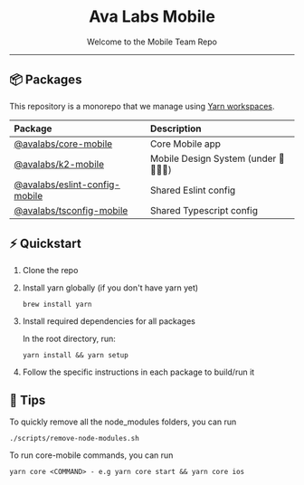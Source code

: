 <!-- Title -->
<h1 align="center">
Ava Labs Mobile
</h1>

<p align="center">Welcome to the Mobile Team Repo</p>

---

## 📦 Packages

This repository is a monorepo that we manage using [Yarn workspaces](https://yarnpkg.com/features/workspaces).

| Package             |                                         Description |
| :---                |                                            :---     |
| [@avalabs/core-mobile](https://github.com/ava-labs/avalanche-wallet-apps/tree/develop/packages/core-mobile)        | Core Mobile app                                               |
| [@avalabs/k2-mobile](https://github.com/ava-labs/avalanche-wallet-apps/tree/develop/packages/k2-mobile) | Mobile Design System (under 🚧👷‍♂️🚧)   | 
| [@avalabs/eslint-config-mobile](https://github.com/ava-labs/avalanche-wallet-apps/tree/develop/packages/eslint-mobile) | Shared Eslint config        | 
| [@avalabs/tsconfig-mobile](https://github.com/ava-labs/avalanche-wallet-apps/tree/develop/packages/tsconfig-mobile) | Shared Typescript config       | 

## ⚡ Quickstart

1. Clone the repo
2. Install yarn globally (if you don't have yarn yet)
   ```
   brew install yarn
   ```
4. Install required dependencies for all packages

   In the root directory, run:
   ```
   yarn install && yarn setup
   ```
5. Follow the specific instructions in each package to build/run it

## 📖 Tips

To quickly remove all the node_modules folders, you can run
```
./scripts/remove-node-modules.sh
```

To run core-mobile commands, you can run
```
yarn core <COMMAND> - e.g yarn core start && yarn core ios
```